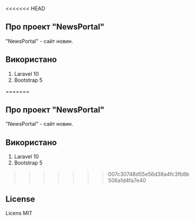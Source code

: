 <<<<<<< HEAD
## Про проект "NewsPortal"
"NewsPortal" - сайт новин.

## Використано
1. Laravel 10
2. Bootstrap 5

=======


## Про проект "NewsPortal"
"NewsPortal" - сайт новин. 

## Використано
1. Laravel 10
2. Bootstrap 5

>>>>>>> 007c30748d55e56d38a4fc3fb8b506a1d4fa7e40

## License
Licens MIT
